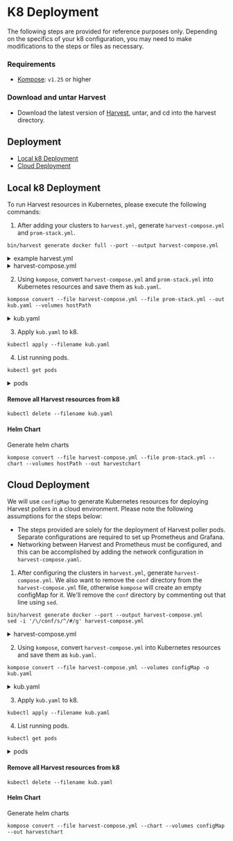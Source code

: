 # K8 Deployment

The following steps are provided for reference purposes only. Depending on the specifics of your k8 configuration, you may need to make modifications to the steps or files as necessary.

### Requirements
- [Kompose](https://github.com/kubernetes/kompose/): `v1.25` or higher

### Download and untar Harvest

- Download the latest version of [Harvest](https://netapp.github.io/harvest/latest/install/native/), untar, and
  cd into the harvest directory.

## Deployment

* [Local k8 Deployment](#local-k8-deployment)
* [Cloud Deployment](#cloud-deployment)

## Local k8 Deployment

To run Harvest resources in Kubernetes, please execute the following commands:

1. After adding your clusters to `harvest.yml`, generate `harvest-compose.yml` and `prom-stack.yml`.

```
bin/harvest generate docker full --port --output harvest-compose.yml
```

<details><summary>example harvest.yml</summary>
<p>

```yaml
Tools:
Exporters:
    prometheus1:
        exporter: Prometheus
        port_range: 12990-14000
Defaults:
    use_insecure_tls: true
    collectors:
      - Zapi
      - ZapiPerf
    exporters:
      - prometheus1
Pollers:
    u2:
        datacenter: u2
        addr: ADDRESS
        username: USER
        password: PASS
```
</p>
</details>

<details><summary>harvest-compose.yml</summary>
<p>

```yaml
version: "3.7"

services:

  u2:
    image: ghcr.io/netapp/harvest:latest
    container_name: poller-u2
    restart: unless-stopped
    ports:
      - 12990:12990
    command: '--poller u2 --promPort 12990 --config /opt/harvest.yml'
    volumes:
      - /Users/harvest/conf:/opt/harvest/conf
      - /Users/harvest/cert:/opt/harvest/cert
      - /Users/harvest/harvest.yml:/opt/harvest.yml
    networks:
      - backend
```

</p>
</details>

2. Using `kompose`, convert `harvest-compose.yml` and `prom-stack.yml` into Kubernetes resources and save them as `kub.yaml`.

```
kompose convert --file harvest-compose.yml --file prom-stack.yml --out kub.yaml --volumes hostPath
```

<details><summary>kub.yaml</summary>
<p>

```yaml
---
apiVersion: v1
kind: Service
metadata:
  annotations:
    kompose.cmd: kompose convert --file harvest-compose.yml --file prom-stack.yml --out kub.yaml --volumes hostPath
    kompose.service.type: nodeport
    kompose.version: 1.28.0 (HEAD)
  creationTimestamp: null
  labels:
    io.kompose.service: grafana
  name: grafana
spec:
  ports:
    - name: "3000"
      port: 3000
      targetPort: 3000
  selector:
    io.kompose.service: grafana
  type: NodePort
status:
  loadBalancer: {}

---
apiVersion: v1
kind: Service
metadata:
  annotations:
    kompose.cmd: kompose convert --file harvest-compose.yml --file prom-stack.yml --out kub.yaml --volumes hostPath
    kompose.service.type: nodeport
    kompose.version: 1.28.0 (HEAD)
  creationTimestamp: null
  labels:
    io.kompose.service: prometheus
  name: prometheus
spec:
  ports:
    - name: "9090"
      port: 9090
      targetPort: 9090
  selector:
    io.kompose.service: prometheus
  type: NodePort
status:
  loadBalancer: {}

---
apiVersion: v1
kind: Service
metadata:
  annotations:
    kompose.cmd: kompose convert --file harvest-compose.yml --file prom-stack.yml --out kub.yaml --volumes hostPath
    kompose.version: 1.28.0 (HEAD)
  creationTimestamp: null
  labels:
    io.kompose.service: u2
  name: u2
spec:
  ports:
    - name: "12990"
      port: 12990
      targetPort: 12990
  selector:
    io.kompose.service: u2
status:
  loadBalancer: {}

---
apiVersion: apps/v1
kind: Deployment
metadata:
  annotations:
    kompose.cmd: kompose convert --file harvest-compose.yml --file prom-stack.yml --out kub.yaml --volumes hostPath
    kompose.service.type: nodeport
    kompose.version: 1.28.0 (HEAD)
  creationTimestamp: null
  labels:
    io.kompose.service: grafana
  name: grafana
spec:
  replicas: 1
  selector:
    matchLabels:
      io.kompose.service: grafana
  strategy:
    type: Recreate
  template:
    metadata:
      annotations:
        kompose.cmd: kompose convert --file harvest-compose.yml --file prom-stack.yml --out kub.yaml --volumes hostPath
        kompose.service.type: nodeport
        kompose.version: 1.28.0 (HEAD)
      creationTimestamp: null
      labels:
        io.kompose.network/harvest-backend: "true"
        io.kompose.network/harvest-frontend: "true"
        io.kompose.service: grafana
    spec:
      containers:
        - image: grafana/grafana:8.3.4
          name: grafana
          ports:
            - containerPort: 3000
          resources: {}
          volumeMounts:
            - mountPath: /var/lib/grafana
              name: grafana-data
            - mountPath: /etc/grafana/provisioning
              name: grafana-hostpath1
      restartPolicy: Always
      volumes:
        - hostPath:
            path: /Users/harvest
          name: grafana-data
        - hostPath:
            path: /Users/harvest/grafana
          name: grafana-hostpath1
status: {}

---
apiVersion: networking.k8s.io/v1
kind: NetworkPolicy
metadata:
  creationTimestamp: null
  name: harvest-backend
spec:
  ingress:
    - from:
        - podSelector:
            matchLabels:
              io.kompose.network/harvest-backend: "true"
  podSelector:
    matchLabels:
      io.kompose.network/harvest-backend: "true"

---
apiVersion: networking.k8s.io/v1
kind: NetworkPolicy
metadata:
  creationTimestamp: null
  name: harvest-frontend
spec:
  ingress:
    - from:
        - podSelector:
            matchLabels:
              io.kompose.network/harvest-frontend: "true"
  podSelector:
    matchLabels:
      io.kompose.network/harvest-frontend: "true"

---
apiVersion: apps/v1
kind: Deployment
metadata:
  annotations:
    kompose.cmd: kompose convert --file harvest-compose.yml --file prom-stack.yml --out kub.yaml --volumes hostPath
    kompose.service.type: nodeport
    kompose.version: 1.28.0 (HEAD)
  creationTimestamp: null
  labels:
    io.kompose.service: prometheus
  name: prometheus
spec:
  replicas: 1
  selector:
    matchLabels:
      io.kompose.service: prometheus
  strategy:
    type: Recreate
  template:
    metadata:
      annotations:
        kompose.cmd: kompose convert --file harvest-compose.yml --file prom-stack.yml --out kub.yaml --volumes hostPath
        kompose.service.type: nodeport
        kompose.version: 1.28.0 (HEAD)
      creationTimestamp: null
      labels:
        io.kompose.network/harvest-backend: "true"
        io.kompose.service: prometheus
    spec:
      containers:
        - args:
            - --config.file=/etc/prometheus/prometheus.yml
            - --storage.tsdb.path=/prometheus
            - --web.console.libraries=/usr/share/prometheus/console_libraries
            - --web.console.templates=/usr/share/prometheus/consoles
          image: prom/prometheus:v2.33.1
          name: prometheus
          ports:
            - containerPort: 9090
          resources: {}
          volumeMounts:
            - mountPath: /etc/prometheus
              name: prometheus-hostpath0
            - mountPath: /prometheus
              name: prometheus-data
      restartPolicy: Always
      volumes:
        - hostPath:
            path: /Users/harvest/container/prometheus
          name: prometheus-hostpath0
        - hostPath:
            path: /Users/harvest
          name: prometheus-data
status: {}

---
apiVersion: apps/v1
kind: Deployment
metadata:
  annotations:
    kompose.cmd: kompose convert --file harvest-compose.yml --file prom-stack.yml --out kub.yaml --volumes hostPath
    kompose.version: 1.28.0 (HEAD)
  creationTimestamp: null
  labels:
    io.kompose.service: u2
  name: u2
spec:
  replicas: 1
  selector:
    matchLabels:
      io.kompose.service: u2
  strategy:
    type: Recreate
  template:
    metadata:
      annotations:
        kompose.cmd: kompose convert --file harvest-compose.yml --file prom-stack.yml --out kub.yaml --volumes hostPath
        kompose.version: 1.28.0 (HEAD)
      creationTimestamp: null
      labels:
        io.kompose.network/harvest-backend: "true"
        io.kompose.service: u2
    spec:
      containers:
        - args:
            - --poller
            - u2
            - --promPort
            - "12990"
            - --config
            - /opt/harvest.yml
          image: ghcr.io/netapp/harvest:latest
          name: poller-u2
          ports:
            - containerPort: 12990
          resources: {}
          volumeMounts:
            - mountPath: /opt/harvest/conf
              name: u2-hostpath0
            - mountPath: /opt/harvest/cert
              name: u2-hostpath1
            - mountPath: /opt/harvest.yml
              name: u2-hostpath2
      restartPolicy: Always
      volumes:
        - hostPath:
            path: /Users/harvest/conf
          name: u2-hostpath0
        - hostPath:
            path: /Users/harvest/cert
          name: u2-hostpath1
        - hostPath:
            path: /Users/harvest/harvest.yml
          name: u2-hostpath2
status: {}
```
</p>
</details>

3. Apply `kub.yaml` to k8.

```
kubectl apply --filename kub.yaml
```

4. List running pods.

```
kubectl get pods
```

<details><summary>pods</summary>
<p>

```text
NAME                          READY   STATUS    RESTARTS   AGE
prometheus-666fc7b64d-xfkvk   1/1     Running   0          43m
grafana-7cd8bdc9c9-wmsxh      1/1     Running   0          43m
u2-7dfb76b5f6-zbfm6           1/1     Running   0          43m
```
</p>
</details>

#### Remove all Harvest resources from k8

```kubectl delete --filename kub.yaml```

#### Helm Chart

Generate helm charts

```
kompose convert --file harvest-compose.yml --file prom-stack.yml --chart --volumes hostPath --out harvestchart
```

## Cloud Deployment

We will use `configMap` to generate Kubernetes resources for deploying Harvest pollers in a cloud environment.
Please note the following assumptions for the steps below:

- The steps provided are solely for the deployment of Harvest poller pods. Separate configurations are required to set up Prometheus and Grafana.
- Networking between Harvest and Prometheus must be configured, and this can be accomplished by adding the network configuration in `harvest-compose.yaml`.

1. After configuring the clusters in `harvest.yml`, generate `harvest-compose.yml`. We also want to remove the `conf` directory from the `harvest-compose.yml` file, otherwise `kompose` will create an empty configMap for it. We'll remove the `conf` directory by commenting out that line using `sed`.  

```
bin/harvest generate docker --port --output harvest-compose.yml
sed -i '/\/conf/s/^/#/g' harvest-compose.yml
```

<details><summary>harvest-compose.yml</summary>
<p>

```yaml
version: "3.7"

services:

  u2:
    image: ghcr.io/netapp/harvest:latest
    container_name: poller-u2
    restart: unless-stopped
    ports:
      - 12990:12990
    command: '--poller u2 --promPort 12990 --config /opt/harvest.yml'
    volumes:
      #      - /Users/harvest/conf:/opt/harvest/conf
      - /Users/harvest/cert:/opt/harvest/cert
      - /Users/harvest/harvest.yml:/opt/harvest.yml
```
</p>
</details>

2. Using `kompose`, convert `harvest-compose.yml` into Kubernetes resources and save them as `kub.yaml`.

```
kompose convert --file harvest-compose.yml --volumes configMap -o kub.yaml
```

<details><summary>kub.yaml</summary>
<p>

```yaml
---
apiVersion: v1
kind: Service
metadata:
  annotations:
    kompose.cmd: kompose convert --file harvest-compose.yml --volumes configMap -o kub.yaml
    kompose.version: 1.28.0 (HEAD)
  creationTimestamp: null
  labels:
    io.kompose.service: u2
  name: u2
spec:
  ports:
    - name: "12990"
      port: 12990
      targetPort: 12990
  selector:
    io.kompose.service: u2
status:
  loadBalancer: {}

---
apiVersion: apps/v1
kind: Deployment
metadata:
  annotations:
    kompose.cmd: kompose convert --file harvest-compose.yml --volumes configMap -o kub.yaml
    kompose.version: 1.28.0 (HEAD)
  creationTimestamp: null
  labels:
    io.kompose.service: u2
  name: u2
spec:
  replicas: 1
  selector:
    matchLabels:
      io.kompose.service: u2
  strategy:
    type: Recreate
  template:
    metadata:
      annotations:
        kompose.cmd: kompose convert --file harvest-compose.yml --volumes configMap -o kub.yaml
        kompose.version: 1.28.0 (HEAD)
      creationTimestamp: null
      labels:
        io.kompose.network/harvest-default: "true"
        io.kompose.service: u2
    spec:
      containers:
        - args:
            - --poller
            - u2
            - --promPort
            - "12990"
            - --config
            - /opt/harvest.yml
          image: ghcr.io/netapp/harvest:latest
          name: poller-u2
          ports:
            - containerPort: 12990
          resources: {}
          volumeMounts:
            - mountPath: /opt/harvest/cert
              name: u2-cm0
            - mountPath: /opt/harvest.yml
              name: u2-cm1
              subPath: harvest.yml
      restartPolicy: Always
      volumes:
        - configMap:
            name: u2-cm0
          name: u2-cm0
        - configMap:
            items:
              - key: harvest.yml
                path: harvest.yml
            name: u2-cm1
          name: u2-cm1
status: {}

---
apiVersion: v1
kind: ConfigMap
metadata:
  creationTimestamp: null
  labels:
    io.kompose.service: u2
  name: u2-cm0

---
apiVersion: v1
data:
  harvest.yml: |+
    Tools:
    Exporters:
        prometheus1:
            exporter: Prometheus
            port_range: 12990-14000
            add_meta_tags: false
    Defaults:
        use_insecure_tls: true
        prefer_zapi: true
    Pollers:

        u2:
            datacenter: u2
            addr: ADDRESS
            username: USER
            password: PASS
            collectors:
                - Rest
            exporters:
                - prometheus1

kind: ConfigMap
metadata:
  annotations:
    use-subpath: "true"
  creationTimestamp: null
  labels:
    io.kompose.service: u2
  name: u2-cm1

---
apiVersion: networking.k8s.io/v1
kind: NetworkPolicy
metadata:
  creationTimestamp: null
  name: harvest-default
spec:
  ingress:
    - from:
        - podSelector:
            matchLabels:
              io.kompose.network/harvest-default: "true"
  podSelector:
    matchLabels:
      io.kompose.network/harvest-default: "true"
```

</p>
</details>

3. Apply `kub.yaml` to k8.

```
kubectl apply --filename kub.yaml
```

4. List running pods.

```
kubectl get pods
```

<details><summary>pods</summary>
<p>

```text
NAME                  READY   STATUS    RESTARTS   AGE
u2-6864cc7dbc-v6444   1/1     Running   0          6m27s
```

</p>
</details>

#### Remove all Harvest resources from k8

```kubectl delete --filename kub.yaml```

#### Helm Chart

Generate helm charts

```
kompose convert --file harvest-compose.yml --chart --volumes configMap --out harvestchart
```